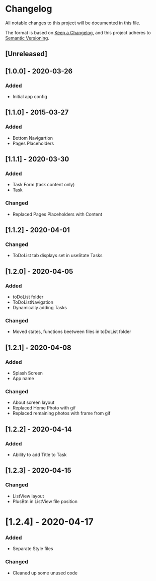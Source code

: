 # Changelog
All notable changes to this project will be documented in this file.

The format is based on [Keep a Changelog](https://keepachangelog.com/en/1.0.0/),
and this project adheres to [Semantic Versioning](https://semver.org/spec/v2.0.0.html).

## [Unreleased]


## [1.0.0] - 2020-03-26
### Added
- Initial app config


## [1.1.0] - 2015-03-27
### Added
- Bottom Navigartion
- Pages Placeholders


## [1.1.1] - 2020-03-30
### Added
- Task Form (task content only)
- Task

### Changed
- Replaced Pages Placeholders with Content


## [1.1.2] - 2020-04-01
### Changed
- ToDoList tab displays set in useState Tasks


## [1.2.0] - 2020-04-05
### Added
- toDoList folder
- ToDoListNavigation
- Dynamically adding Tasks

### Changed
- Moved states, functions beetween files in toDoList folder


## [1.2.1] - 2020-04-08
### Added
- Splash Screen
- App name

### Changed
- About screen layout
- Replaced Home Photo with gif
- Replaced remaining photos with frame from gif


## [1.2.2] - 2020-04-14
### Added
- Ability to add Title to Task


## [1.2.3] - 2020-04-15
### Changed
- ListView layout
- PlusBtn in ListView file position

# [1.2.4] - 2020-04-17
### Added
- Separate Style files

### Changed
- Cleaned up some unused code